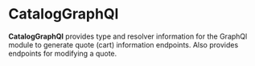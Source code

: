 # CatalogGraphQl

**CatalogGraphQl** provides type and resolver information for the GraphQl module
to generate quote (cart) information endpoints. Also provides endpoints for modifying a quote.
